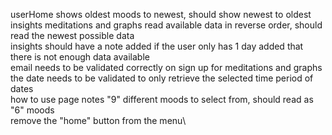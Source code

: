 userHome shows oldest moods to newest, should show newest to oldest\
insights meditations and graphs read available data in reverse order, should read the newest possible data\
insights should have a note added if the user only has 1 day added that there is not enough data available\
email needs to be validated correctly on sign up
for meditations and graphs the date needs to be validated to only retrieve the selected time period of dates\
how to use page notes "9" different moods to select from, should read as "6" moods\
remove the "home" button from the menu\
